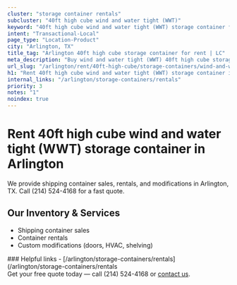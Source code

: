 ```yaml
---
cluster: "storage container rentals"
subcluster: "40ft high cube wind and water tight (WWT)"
keyword: "40ft high cube wind and water tight (WWT) storage container for rent Arlington, TX"
intent: "Transactional-Local"
page_type: "Location-Product"
city: "Arlington, TX"
title_tag: "Arlington 40ft high cube storage container for rent | LC"
meta_description: "Buy wind and water tight (WWT) 40ft high cube storage container rent with local delivery in Arlington, TX. LC Container — local Since 2003. Request a fast quote today."
url_slug: "/arlington/rent/40ft-high-cube/storage-containers/wind-and-water-tight-wwt"
h1: "Rent 40ft high cube wind and water tight (WWT) storage container in Arlington"
internal_links: "/arlington/storage-containers/rentals"
priority: 3
notes: "1"
noindex: true
---
```


# Rent 40ft high cube wind and water tight (WWT) storage container in Arlington

We provide shipping container sales, rentals, and modifications in Arlington, TX. Call (214) 524-4168 for a fast quote.

## Our Inventory & Services
- Shipping container sales
- Container rentals
- Custom modifications (doors, HVAC, shelving)

<div data-section="internal-links">
### Helpful links
- [/arlington/storage-containers/rentals](/arlington/storage-containers/rentals
</div>

<div data-section="cta">
Get your free quote today — call (214) 524-4168 or <a href="/contact">contact us</a>.
</div>

<script type="application/ld+json">{"@context":"https://schema.org","@type":"FAQPage","mainEntity":[{"@type":"Question","name":"How much does delivery cost in Arlington, TX?","acceptedAnswer":{"@type":"Answer","text":"Delivery costs vary by distance and container size. Most deliveries in Arlington, TX range from $150-$300. Call (214) 524-4168 for an exact quote based on your specific location."}},{"@type":"Question","name":"Do you offer financing or payment plans?","acceptedAnswer":{"@type":"Answer","text":"We accept major credit cards, checks, and can discuss commercial terms for bulk purchases. Call (214) 524-4168 to discuss options."}},{"@type":"Question","name":"Can you customize containers in Arlington, TX?","acceptedAnswer":{"@type":"Answer","text":"Yes — we perform modifications like doors, HVAC, insulation, and shelving. Request a custom quote at (214) 524-4168 or via our contact form."}}]}</script>
